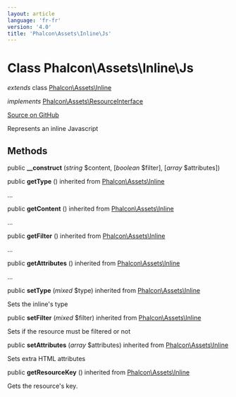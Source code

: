 ```yaml
---
layout: article
language: 'fr-fr'
version: '4.0'
title: 'Phalcon\Assets\Inline\Js'
---
```


# Class **Phalcon\Assets\Inline\Js**

*extends* class [Phalcon\Assets\Inline](/3.4/en/api/Phalcon_Assets_Inline)

*implements* [Phalcon\Assets\ResourceInterface](/3.4/en/api/Phalcon_Assets_ResourceInterface)

<a href="https://github.com/phalcon/cphalcon/tree/v3.4.0/phalcon/assets/inline/js.zep" class="btn btn-default btn-sm">Source on GitHub</a>

Represents an inline Javascript

## Methods

public **__construct** (*string* $content, [*boolean* $filter], [*array* $attributes])

public **getType** () inherited from [Phalcon\Assets\Inline](/3.4/en/api/Phalcon_Assets_Inline)

...

public **getContent** () inherited from [Phalcon\Assets\Inline](/3.4/en/api/Phalcon_Assets_Inline)

...

public **getFilter** () inherited from [Phalcon\Assets\Inline](/3.4/en/api/Phalcon_Assets_Inline)

...

public **getAttributes** () inherited from [Phalcon\Assets\Inline](/3.4/en/api/Phalcon_Assets_Inline)

...

public **setType** (*mixed* $type) inherited from [Phalcon\Assets\Inline](/3.4/en/api/Phalcon_Assets_Inline)

Sets the inline's type

public **setFilter** (*mixed* $filter) inherited from [Phalcon\Assets\Inline](/3.4/en/api/Phalcon_Assets_Inline)

Sets if the resource must be filtered or not

public **setAttributes** (*array* $attributes) inherited from [Phalcon\Assets\Inline](/3.4/en/api/Phalcon_Assets_Inline)

Sets extra HTML attributes

public **getResourceKey** () inherited from [Phalcon\Assets\Inline](/3.4/en/api/Phalcon_Assets_Inline)

Gets the resource's key.
